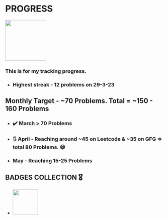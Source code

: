# PROGRESS 
<img src="https://media.tenor.com/-r1FcJGxGFMAAAAM/loading-bar.gif" width="130px" />

### This is for my tracking progress.
- ### Highest streak - 12 problems on 29-3-23
## Monthly Target - ~70 Problems. Total = ~150 - 160 Problems
- ### ✔️ March > 70 Problems 
- ### 🔃 April - Reaching around  ~45 on Leetcode & ~35 on GFG => total 80 Problems. 😅
- ### May - Reaching 15-25 Problems
## BADGES COLLECTION 🎖️
- <img src="https://assets.leetcode.com/static_assets/others/algorithm_I.png" width="80px" />